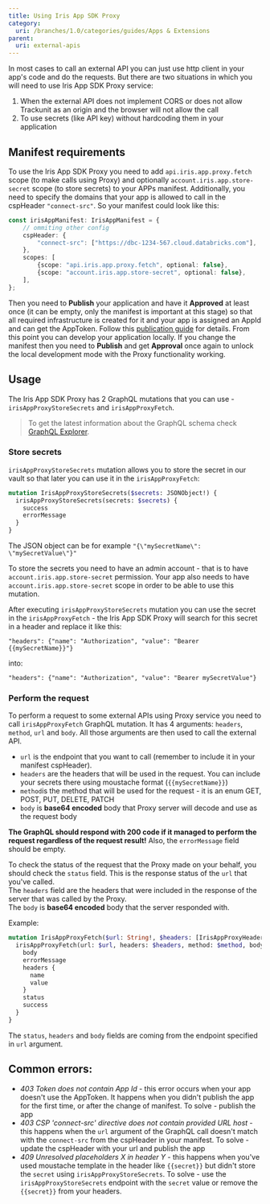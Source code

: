 ```yaml
---
title: Using Iris App SDK Proxy
category:
  uri: /branches/1.0/categories/guides/Apps & Extensions
parent:
  uri: external-apis
---
```


In most cases to call an external API you can just use http client in your app's code and do the requests. But there are
two situations in which you will need to use Iris App SDK Proxy service:

1. When the external API does not implement CORS or does not allow Trackunit as an origin and the browser will not allow
   the call
2. To use secrets (like API key) without hardcoding them in your application

## Manifest requirements

To use the Iris App SDK Proxy you need to add `api.iris.app.proxy.fetch` scope (to make calls using Proxy) and
optionally `account.iris.app.store-secret` scope (to store secrets) to your APPs manifest. Additionally, you need to
specify the domains that your app is allowed to call in the cspHeader `"connect-src"`. So your manifest could look like
this:

```ts
const irisAppManifest: IrisAppManifest = {
    // ommiting other config
    cspHeader: {
        "connect-src": ["https://dbc-1234-567.cloud.databricks.com"],
    },
    scopes: [
        {scope: "api.iris.app.proxy.fetch", optional: false},
        {scope: "account.iris.app.store-secret", optional: false},
    ],
};
```

Then you need to **Publish** your application and have it **Approved** at least once (it can be empty, only the manifest
is important at this stage) so that all required infrastructure is created for it and your app is assigned an AppId and
can get the AppToken. Follow this [publication guide](https://developers.trackunit.com/docs/publish-app) for details.
From this point you can develop your application locally. If you change the manifest then you need
to **Publish** and get **Approval** once again to unlock the local development mode with the Proxy functionality
working.

## Usage

The Iris App SDK Proxy has 2 GraphQL mutations that you can use - `irisAppProxyStoreSecrets` and `irisAppProxyFetch`.
> To get the latest information about the GraphQL schema
> check [GraphQL Explorer](https://apps.iris.trackunit.com/graphql-public-viewer/).

### Store secrets

`irisAppProxyStoreSecrets` mutation allows you to store the secret in our vault so that later you can use it in the
`irisAppProxyFetch`:

```graphql
mutation IrisAppProxyStoreSecrets($secrets: JSONObject!) {
  irisAppProxyStoreSecrets(secrets: $secrets) {
    success
    errorMessage
  }
}
```

The JSON object can be for example `"{\"mySecretName\": \"mySecretValue\"}"`

To store the secrets you need to have an admin account - that is to have
`account.iris.app.store-secret` permission. Your app also needs to have `account.iris.app.store-secret` scope in order
to be able to use this mutation.

After executing `irisAppProxyStoreSecrets` mutation you can use the secret in the `irisAppProxyFetch` - the Iris App SDK
Proxy will search for this secret in a header and replace it like this:

```
"headers": {"name": "Authorization", "value": "Bearer {{mySecretName}}"}
```

into:

```
"headers": {"name": "Authorization", "value": "Bearer mySecretValue"}
```

### Perform the request

To perform a request to some external APIs using Proxy service you need to call `irisAppProxyFetch` GraphQL mutation.
It has 4 arguments: `headers`, `method`, `url` and `body`. All those arguments are then used to call the external API.

* `url` is the endpoint that you want to call (remember to include it in your manifest cspHeader).
* `headers` are the headers that will be used in the request. You can include your secrets there using moustache
  format (`{{mySecretName}}`)
* `method`is the method that will be used for the request - it is an enum GET, POST, PUT, DELETE, PATCH
* `body` is **base64 encoded** body that Proxy server will decode and use as the request body

**The GraphQL should respond with 200 code if it managed to perform the request regardless of the request result!**
Also, the `errorMessage` field should be empty.

To check the status of the request that the Proxy made on your behalf, you should check the `status` field. This is the
response status of the `url` that you've called.  
The `headers` field are the headers that were included in the response of the server that was called by the Proxy.  
The `body` is **base64 encoded** body that the server responded with.

Example:

```graphql
mutation IrisAppProxyFetch($url: String!, $headers: [IrisAppProxyHeader!]!, $method: HttpMethod!, $body: String) {
  irisAppProxyFetch(url: $url, headers: $headers, method: $method, body: $body) {
    body
    errorMessage
    headers {
      name
      value
    }
    status
    success
  }
}
```

The `status`, `headers` and `body` fields are coming from the endpoint specified in `url` argument.

## Common errors:

* _403 Token does not contain App Id_ - this error occurs when your app doesn't use the AppToken. It happens when you
  didn't publish the app for the first time, or after the change of manifest. To solve - publish the app
* _403 CSP 'connect-src' directive does not contain provided URL host_ - this happens when the `url` argument of the
  GraphQL call doesn't match with the `connect-src` from the cspHeader in your manifest. To solve - update the cspHeader
  with your url and publish the app
* _409 Unresolved placeholders X in header Y_ - this happens when you've used moustache template in the header like
  `{{secret}}` but didn't store the `secret` using `irisAppProxyStoreSecrets`. To solve - use the
  `irisAppProxyStoreSecrets` endpoint with the `secret` value or remove the `{{secret}}` from your headers.
